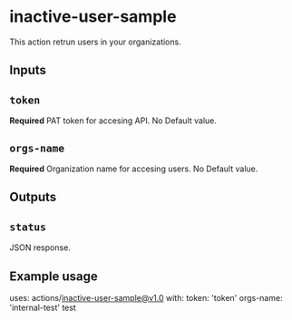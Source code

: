 # inactive-user-sample

This action retrun users in your organizations.
## Inputs

## `token`

**Required** PAT token for accesing API. No Default value.

## `orgs-name`

**Required** Organization name for accesing users. No Default value.

## Outputs

## `status`

JSON response.

## Example usage

uses: actions/inactive-user-sample@v1.0
with:
  token: 'token'
  orgs-name: 'internal-test'
test
